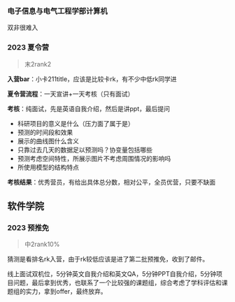### 电子信息与电气工程学部计算机

双非很难入

### 2023 夏令营

> 末2rank2

**入营bar**：小卡211title，应该是比较卡rk，有不少中低rk同学进

**夏令营流程**：一天宣讲+一天考核（只有面试）

**考核**：纯面试，先是英语自我介绍，然后是讲ppt，最后提问
  - 科研项目的意义是什么（压力面了属于是）
  - 预测的时间段和效果
  - 展示的曲线图什么含义
  - 只靠过去几天的数据足以预测吗？协变量包括哪些
  - 预测考虑空间特性，所展示图片不考虑周围情况的影响吗
  - 所使用模型的结构特点


**考核结果**：优秀营员，有给出具体总分数，相对公平，全员优营，只要不缺面


## 软件学院
### 2023 预推免

> 中2rank10%

猜测是看排名rk入营，由于rk较低应该是进了第二批预推免，收到了邮件。

线上面试双机位，5分钟英文自我介绍和英文QA，5分钟PPT自我介绍，5分钟项目问题，最后拿到优秀，也联系了一个比较强的课题组，综合考虑了学科评估和课题组的实力，拿到offer，最终放弃。